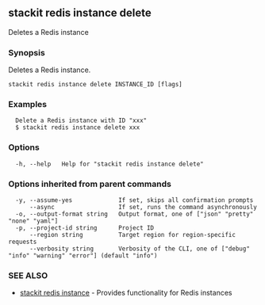 ## stackit redis instance delete

Deletes a Redis instance

### Synopsis

Deletes a Redis instance.

```
stackit redis instance delete INSTANCE_ID [flags]
```

### Examples

```
  Delete a Redis instance with ID "xxx"
  $ stackit redis instance delete xxx
```

### Options

```
  -h, --help   Help for "stackit redis instance delete"
```

### Options inherited from parent commands

```
  -y, --assume-yes             If set, skips all confirmation prompts
      --async                  If set, runs the command asynchronously
  -o, --output-format string   Output format, one of ["json" "pretty" "none" "yaml"]
  -p, --project-id string      Project ID
      --region string          Target region for region-specific requests
      --verbosity string       Verbosity of the CLI, one of ["debug" "info" "warning" "error"] (default "info")
```

### SEE ALSO

* [stackit redis instance](./stackit_redis_instance.md)	 - Provides functionality for Redis instances

